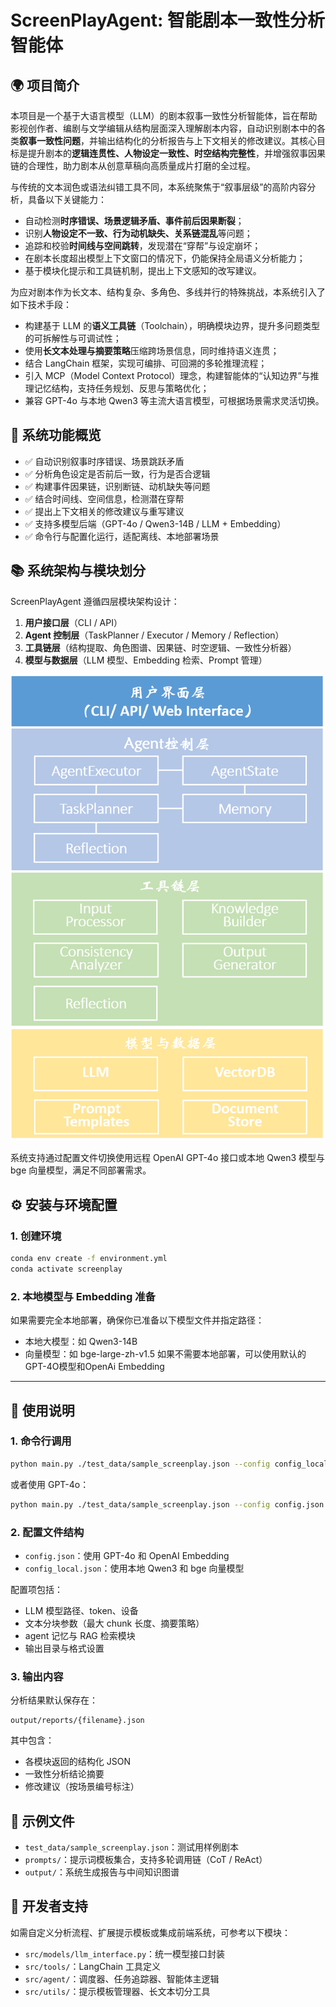 # ScreenPlayAgent: 智能剧本一致性分析智能体

## 🌍 项目简介

本项目是一个基于大语言模型（LLM）的剧本叙事一致性分析智能体，旨在帮助影视创作者、编剧与文学编辑从结构层面深入理解剧本内容，自动识别剧本中的各类**叙事一致性问题**，并输出结构化的分析报告与上下文相关的修改建议。其核心目标是提升剧本的**逻辑连贯性、人物设定一致性、时空结构完整性**，并增强叙事因果链的合理性，助力剧本从创意草稿向高质量成片打磨的全过程。

与传统的文本润色或语法纠错工具不同，本系统聚焦于“叙事层级”的高阶内容分析，具备以下关键能力：

- 自动检测**时序错误、场景逻辑矛盾、事件前后因果断裂**；
- 识别**人物设定不一致、行为动机缺失、关系链混乱**等问题；
- 追踪和校验**时间线与空间跳转**，发现潜在“穿帮”与设定崩坏；
- 在剧本长度超出模型上下文窗口的情况下，仍能保持全局语义分析能力；
- 基于模块化提示和工具链机制，提出上下文感知的改写建议。

为应对剧本作为长文本、结构复杂、多角色、多线并行的特殊挑战，本系统引入了如下技术手段：

- 构建基于 LLM 的**语义工具链**（Toolchain），明确模块边界，提升多问题类型的可拆解性与可调试性；
- 使用**长文本处理与摘要策略**压缩跨场景信息，同时维持语义连贯；
- 结合 LangChain 框架，实现可编排、可回溯的多轮推理流程；
- 引入 MCP（Model Context Protocol）理念，构建智能体的“认知边界”与推理记忆结构，支持任务规划、反思与策略优化；
- 兼容 GPT-4o 与本地 Qwen3 等主流大语言模型，可根据场景需求灵活切换。

## 🤖 系统功能概览

- ✅ 自动识别叙事时序错误、场景跳跃矛盾
- ✅ 分析角色设定是否前后一致，行为是否合逻辑
- ✅ 构建事件因果链，识别断链、动机缺失等问题
- ✅ 结合时间线、空间信息，检测潜在穿帮
- ✅ 提出上下文相关的修改建议与重写建议
- ✅ 支持多模型后端（GPT-4o / Qwen3-14B / LLM + Embedding）
- ✅ 命令行与配置化运行，适配离线、本地部署场景

## 📚 系统架构与模块划分

ScreenPlayAgent 遵循四层模块架构设计：

1. **用户接口层**（CLI / API）
2. **Agent 控制层**（TaskPlanner / Executor / Memory / Reflection）
3. **工具链层**（结构提取、角色图谱、因果链、时空逻辑、一致性分析器）
4. **模型与数据层**（LLM 模型、Embedding 检索、Prompt 管理）

![系统架构图](assets/structure.png)


系统支持通过配置文件切换使用远程 OpenAI GPT-4o 接口或本地 Qwen3 模型与 bge 向量模型，满足不同部署需求。

## ⚙️ 安装与环境配置

### 1. 创建环境

```bash
conda env create -f environment.yml
conda activate screenplay
```

### 2. 本地模型与 Embedding 准备

如果需要完全本地部署，确保你已准备以下模型文件并指定路径：

- 本地大模型：如 Qwen3-14B
- 向量模型：如 bge-large-zh-v1.5
如果不需要本地部署，可以使用默认的GPT-4O模型和OpenAi Embedding

---

## 🔧 使用说明

### 1. 命令行调用

```bash
python main.py ./test_data/sample_screenplay.json --config config_local.json
```

或者使用 GPT-4o：

```bash
python main.py ./test_data/sample_screenplay.json --config config.json
```

### 2. 配置文件结构

- `config.json`：使用 GPT-4o 和 OpenAI Embedding
- `config_local.json`：使用本地 Qwen3 和 bge 向量模型

配置项包括：

- LLM 模型路径、token、设备
- 文本分块参数（最大 chunk 长度、摘要策略）
- agent 记忆与 RAG 检索模块
- 输出目录与格式设置

### 3. 输出内容

分析结果默认保存在：

```
output/reports/{filename}.json
```

其中包含：

- 各模块返回的结构化 JSON
- 一致性分析结论摘要
- 修改建议（按场景编号标注）

## 📅 示例文件

- `test_data/sample_screenplay.json`：测试用样例剧本
- `prompts/`：提示词模板集合，支持多轮调用链（CoT / ReAct）
- `output/`：系统生成报告与中间知识图谱

## 🌟 开发者支持

如需自定义分析流程、扩展提示模板或集成前端系统，可参考以下模块：

- `src/models/llm_interface.py`：统一模型接口封装
- `src/tools/`：LangChain 工具定义
- `src/agent/`：调度器、任务追踪器、智能体主逻辑
- `src/utils/`：提示模板管理器、长文本切分工具